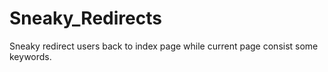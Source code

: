 # Sneaky_Redirects
Sneaky redirect users back to index page while current page consist some keywords.
